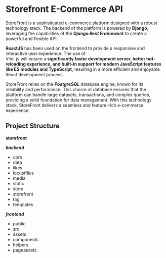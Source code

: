 # Storefront E-Commerce API

StoreFront is a sophisticated e-commerce platform designed with a robust technology stack. The backend of the platform is powered by **Django**, leveraging the capabilities of the **_Django Rest Framework_** to create a powerful and flexible API.

**ReactJS** has been used on the frontend to provide a responsive and interactive user experience. The use of  
Vite. js will ensure a **significantly faster development server, better hot-reloading experience, and built-in support for modern JavaScript features like ES modules and TypeScript**, resulting in a more efficient and enjoyable React development process.

StoreFront relies on the **_PostgreSQL_** database engine, known for its reliability and performance. This choice of database ensures that the platform can handle large datasets, transactions, and complex queries, providing a solid foundation for data management.
With this technology stack, StoreFront delivers a seamless and feature-rich e-commerce experience.

## Project Structure

**storefront**

**_backend_**
- core
- data
- likes
- locustfiles
- media
- static
- store
- storefront
- tag
- templates 

 **_frontend_**
- public
- src
- assets
- components
- helpers
- pageassets
